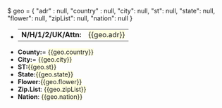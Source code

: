$ geo = {
    "adr" : null,
    "country" : null,
    "city": null,
    "st": null,
    "state": null,
    "flower": null,
    "zipList": null,
    "nation": null
}

<ul>
    <li>
        <table>
            <tbody>
            <tr>
                <td><strong>N/H/1/2/UK/Attn:</strong></td>
                <td><span style="background-color:#FFFFE0">{{geo.adr}}</span></td>
            </tr>
            </tbody>
        </table>
    </li>
    <li><strong>County:</strong>= <span style="background-color:#FFFFE0">{{geo.country}}</span></li>
    <li><strong>City:</strong>= <span style="background-color:#FFFFE0">{{geo.city}}</span></li>
    <li><strong>ST:</strong><span style="background-color:#FFFFE0">{{geo.st}}</span></li>
    <li><strong>State:</strong><span style="background-color:#FFFFE0">{{geo.state}}</span></li>
    <li><strong>Flower:</strong><span style="background-color:#FFFFE0">{{geo.flower}}</span></li>
    <li><strong>Zip.List</strong>: <span style="background-color:#FFFFE0">{{geo.zipList}}</span></li>
    <li><strong>Nation</strong>: <span style="background-color:#FFFFE0">{{geo.nation}}</span></li>
</ul>